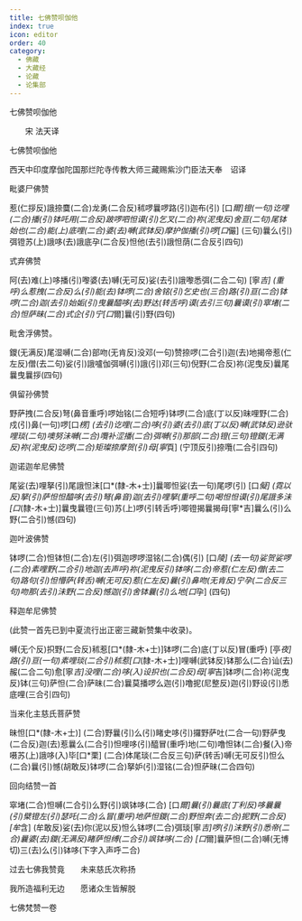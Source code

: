 ```yaml
---
title: 七佛赞呗伽他
index: true
icon: editor
order: 40
category:
  - 佛藏
  - 大藏经
  - 论藏
  - 论集部
---
```


  七佛赞呗伽他  

　　宋 法天译  

七佛赞呗伽他  

西天中印度摩伽陀国那烂陀寺传教大师三藏赐紫沙门臣法天奉　诏译  

毗婆尸佛赞  

惹(仁拶反)誐捺麌(二合)龙勇(二合反)秫啰曩啰路(引)迦布(引) [口*爾]镫(一句)讫哩(二合)播(引)钵吒用(二合反)跛啰呬怛谟(引)乞叉(二合)祢(泥曳反)舍亘(二句)尾钵始也(二合)能(上)底哩(二合)婆(去)嚩(武钵反)摩护伽播(引)啰[口*儼] (三句)曩么(引)弭镫苏(上)誐哆(去)誐底孕(二合反)怛他(去引)誐怛荫(二合反引四句)  

式弃佛赞  

阿(去)难(上)哆播(引)嚟婆(去)嚩(无可反)娑(去引)誐嚟悉弭(二合二句) [寧*吉] (重呼)么惹拽(二合反)么(引)能(去)钵啰(二合)舍铭(引)乞史也(三合)路(引)亘(二合)钵啰(二合)迦(去引)始姤(引)曳曩醯哆(去)野达(转舌呼)谟(去引三句)曩谟(引)窣堵(二合)怛萨昧(二合)式企(引)宁[口*爾]曩(引)野(四句)  

毗舍浮佛赞。  

鑁(无满反)尾湿嚩(二合)部吻(无肯反)没邓(一句)赞捺啰(二合引)迦(去)地揭帝惹(仁左反)僧(去二句)娑(引)誐嚧伽弭嚩(引)誐(引)邓(三句)倪野(二合反)祢(泥曳反)曩尾曩曳曩拶(四句)  

俱留孙佛赞  

野萨拽(二合反)弩(鼻音重呼)啰始铭(二合短呼)钵啰(二合)底(丁以反)昧哩野(二合)戍(引)鼻(一句)啰[口*楞] (去引)讫哩(二合)哆(引)婆(去引)底(丁以反)嚩(武钵反)逊驮哩琰(二句)噢努沬嚩(二合)囕补涩播(二合)弭嚩(引)那部(二合)镫(三句)镫鑁(无满反)祢(泥曳反)讫啰(二合)矩璨捺摩贺(引)母[寧*頁] (宁顶反引)捺囕(二合引四句)  

迦诺迦牟尼佛赞  

尾娑(去)哩拏(引)尾誐怛沫[口*(隸-木+士)]曩唧怛娑(去一句)尾啰(引) [口*儗] (霓以反)拏(引)萨怛怛醯哆(去引)弩(鼻音)迦(去引)哩拏(重呼二句)喝怛怛谟(引)尾誐多沬[口*(隸-木+士)]曩曳曩镫(三句)苏(上)啰(引转舌呼)唧镫揭曩揭母[寧*吉]曩么(引)么野(二合引)憾(四句)  

迦叶波佛赞  

钵啰(二合)怛钵怛(二合)左(引)弭迦啰啰湿铭(二合)偶(引) [口*陵] (去一句)娑贺娑啰(二合)素哩野(二合引)地迦(去声呼)祢(泥曳反引)钵哆(二合)帝惹(仁左反)僧(去二句)路句(引)怛懵萨(转舌)嚩(无可反)惹(仁左反)曩(引)鼻吻(无肯反)宁孕(二合反三句)吻那(去引)沬野(二合反)憾迦(引)舍钵曩(引)么地[口*孕] (四句)  

释迦牟尼佛赞  

(此赞一首先已到中夏流行出正密三藏新赞集中收录)。  

嚩(无个反)抧野(二合反)秫惹[口*(隸-木+士)]钵啰(二合)底(丁以反)冒(重呼) [亭*夜]路(引)亘(一句)素哩琰(二合引)秫惹[口*(隸-木+士)]哩嚩(武钵反)钵那么(二合)讪(去)赧(二合二句)愈[寧*吉]没哩(二合)哆(入)设抧也(二合反)母[寧*吉]钵啰(二合)祢(泥曳反)钵(三句)萨怛(二合)萨昧(二合)曩莫播啰么迦(引)噜抳(尼整反)迦(引)野设(引)悉底哩(三合引四句)  

当来化主慈氏菩萨赞  

昧怛[口*(隸-木+士)] (二合)野曩(引)么(引)睹史哆(引)攞野萨吐(二合一句)野萨曳(二合反)迦(去)惹曩么(二合引)怛哩哆(引)醯冒(重呼)地(二句)噜怛钵(二合)餐(入)帝嗫苏(上)誐哆(入)毕[口*栗] (二合)体尾琰(二合反三句)萨(转舌)嚩(无可反引)怛么(二合)曩(引)憾(胡敢反)钵啰(二合)拏妒(引)湿铭(二合)怛萨昧(二合四句)  

回向结赞一首  

窣堵(二合)怛嚩(二合引)么野(引)飒钵哆(二合) [口*爾]曩(引)曩底(丁利反)哆曩曩(引)檗镫左(引)瑟吒(二合)么冒(重呼)地萨怛鑁(二合)野怛奔(去二合)抳野(二合反) [牟*含] (牟敢反)娑(去)你(泥以反)怛么钵啰(二合)弭琰[寧*吉]啰(引)沫野(引)悉帝(二合)曩婆(去)鑁(无满反)睹萨怛缚(二合引)飒钵哆(二合) [口*爾]曩萨怛(二合)嚩(无博切)三(去)么(引)钵哆(下字入声呼二合)  

过去七佛我赞竟　　未来慈氏次称扬  

我所造福利无边　　愿诸众生皆解脱  

七佛梵赞一卷  
